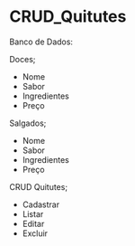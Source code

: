 # CRUD_Quitutes
Banco de Dados:
 
 Doces;
 - Nome
 - Sabor
 - Ingredientes
 - Preço

 Salgados;
 - Nome
 - Sabor
 - Ingredientes
 - Preço

CRUD Quitutes;
 - Cadastrar
 - Listar
 - Editar
 - Excluir